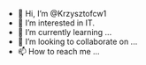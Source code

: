 - 👋 Hi, I’m @Krzysztofcw1
- 👀 I’m interested in IT.
- 🌱 I’m currently learning ...
- 💞️ I’m looking to collaborate on ...
- 📫 How to reach me ...

<!---
Krzysztofcw1/Krzysztofcw1 is a ✨ special ✨ repository because its `README.md` (this file) appears on your GitHub profile.
You can click the Preview link to take a look at your changes.
--->
